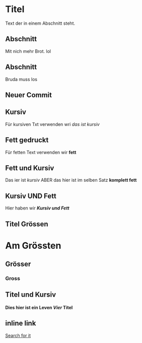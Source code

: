 # Titel

Text der in einem Abschnitt steht. 

## Abschnitt

Mit nich mehr Brot.
lol

## Abschnitt

Bruda muss los

## Neuer Commit

## Kursiv

Für kursiven Txt verwenden wri _das ist kursiv_

## Fett gedruckt

Für fetten Text verwenden wir **fett**

## Fett und Kursiv

Das ier ist _kursiv_ ABER das hier ist im selben Satz **komplett fett**

## Kursiv **UND** Fett

Hier haben wir **_Kursiv und Fett_**

## Titel Grössen

# Am Grössten
## Grösser
### Gross

## Titel und Kursiv

#### Dies hier ist ein Leven _Vier_ Titel

## inline link

[Search for it](www.google.com)